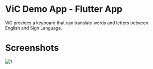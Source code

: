 # ViC Demo App - Flutter App

ViC provides a keyboard that can translate words and letters between English and Sign Language.

# Screenshots

![1](https://github.com/mnm967/vic_app/assets/67553368/e1d17ff6-a222-4855-9baa-04cbbb76c5c6)
